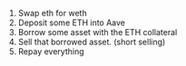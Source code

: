 1. Swap eth for weth
1. Deposit some ETH into Aave
2. Borrow some asset with the ETH collateral
  1. Sell that borrowed asset. (short selling)
3. Repay everything
